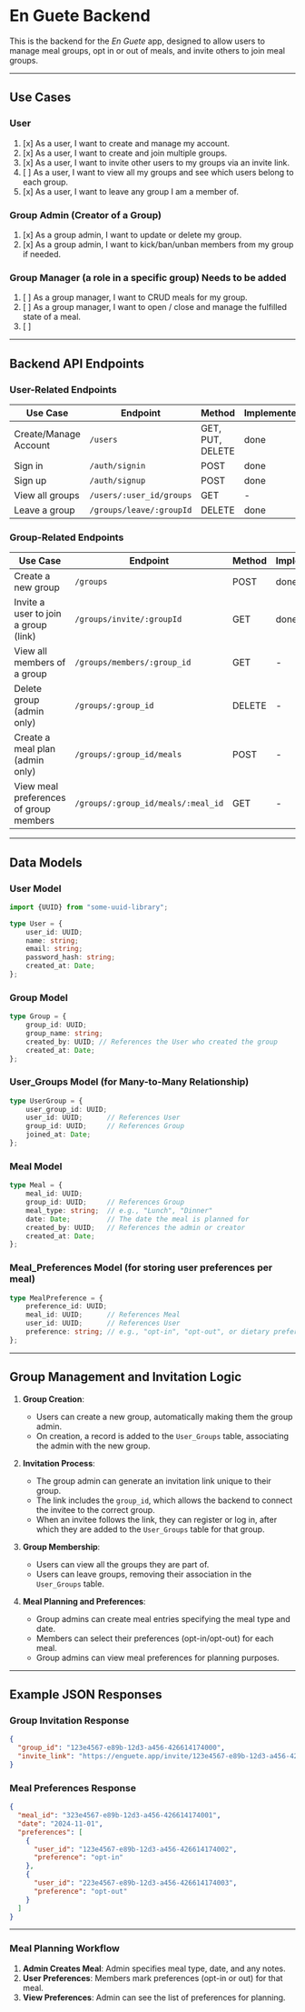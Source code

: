 # En Guete Backend

This is the backend for the *En Guete* app, designed to allow users to manage meal groups, opt in or out of meals, and
invite others to join meal groups.

---

## Use Cases

### User

1. [x] As a user, I want to create and manage my account.
2. [x] As a user, I want to create and join multiple groups.
3. [x] As a user, I want to invite other users to my groups via an invite link.
4. [ ] As a user, I want to view all my groups and see which users belong to each group.
5. [x] As a user, I want to leave any group I am a member of.

### Group Admin (Creator of a Group)

1. [x] As a group admin, I want to update or delete my group.
2. [x] As a group admin, I want to kick/ban/unban members from my group if needed.

### Group Manager (a role in a specific group) Needs to be added
1. [ ] As a group manager, I want to CRUD meals for my group.
2. [ ] As a group manager, I want to open / close and manage the fulfilled state of a meal. 
3. [ ]
---

## Backend API Endpoints

### User-Related Endpoints

| **Use Case**          | **Endpoint**             | **Method**       | **Implemented** |
|-----------------------|--------------------------|------------------|-----------------|
| Create/Manage Account | `/users`                 | GET, PUT, DELETE | done            |
| Sign in               | `/auth/signin`           | POST             | done            |
| Sign up               | `/auth/signup`           | POST             | done            |
| View all groups       | `/users/:user_id/groups` | GET              | -               |
| Leave a group         | `/groups/leave/:groupId` | DELETE           | done            |

### Group-Related Endpoints

| **Use Case**                           | **Endpoint**                       | **Method** | **Implemented** |
|----------------------------------------|------------------------------------|------------|-----------------|
| Create a new group                     | `/groups`                          | POST       | done            |
| Invite a user to join a group (link)   | `/groups/invite/:groupId`          | GET        | done            |
| View all members of a group            | `/groups/members/:group_id`        | GET        | -               |
| Delete group (admin only)              | `/groups/:group_id`                | DELETE     | -               |
| Create a meal plan (admin only)        | `/groups/:group_id/meals`          | POST       | -               |
| View meal preferences of group members | `/groups/:group_id/meals/:meal_id` | GET        | -               |

---

## Data Models

### User Model

```typescript
import {UUID} from "some-uuid-library";

type User = {
    user_id: UUID;
    name: string;
    email: string;
    password_hash: string;
    created_at: Date;
};
```

### Group Model

```typescript
type Group = {
    group_id: UUID;
    group_name: string;
    created_by: UUID; // References the User who created the group
    created_at: Date;
};
```

### User_Groups Model (for Many-to-Many Relationship)

```typescript
type UserGroup = {
    user_group_id: UUID;
    user_id: UUID;      // References User
    group_id: UUID;     // References Group
    joined_at: Date;
};
```

### Meal Model

```typescript
type Meal = {
    meal_id: UUID;
    group_id: UUID;     // References Group
    meal_type: string;  // e.g., "Lunch", "Dinner"
    date: Date;         // The date the meal is planned for
    created_by: UUID;   // References the admin or creator
    created_at: Date;
};
```

### Meal_Preferences Model (for storing user preferences per meal)

```typescript
type MealPreference = {
    preference_id: UUID;
    meal_id: UUID;      // References Meal
    user_id: UUID;      // References User
    preference: string; // e.g., "opt-in", "opt-out", or dietary preferences
};
```

---

## Group Management and Invitation Logic

1. **Group Creation**:
    - Users can create a new group, automatically making them the group admin.
    - On creation, a record is added to the `User_Groups` table, associating the admin with the new group.

2. **Invitation Process**:
    - The group admin can generate an invitation link unique to their group.
    - The link includes the `group_id`, which allows the backend to connect the invitee to the correct group.
    - When an invitee follows the link, they can register or log in, after which they are added to the `User_Groups`
      table for that group.

3. **Group Membership**:
    - Users can view all the groups they are part of.
    - Users can leave groups, removing their association in the `User_Groups` table.

4. **Meal Planning and Preferences**:
    - Group admins can create meal entries specifying the meal type and date.
    - Members can select their preferences (opt-in/opt-out) for each meal.
    - Group admins can view meal preferences for planning purposes.

---

## Example JSON Responses

### Group Invitation Response

```json
{
  "group_id": "123e4567-e89b-12d3-a456-426614174000",
  "invite_link": "https://enguete.app/invite/123e4567-e89b-12d3-a456-426614174000"
}
```

### Meal Preferences Response

```json
{
  "meal_id": "323e4567-e89b-12d3-a456-426614174001",
  "date": "2024-11-01",
  "preferences": [
    {
      "user_id": "123e4567-e89b-12d3-a456-426614174002",
      "preference": "opt-in"
    },
    {
      "user_id": "223e4567-e89b-12d3-a456-426614174003",
      "preference": "opt-out"
    }
  ]
}
```

---

### Meal Planning Workflow

1. **Admin Creates Meal**: Admin specifies meal type, date, and any notes.
2. **User Preferences**: Members mark preferences (opt-in or out) for that meal.
3. **View Preferences**: Admin can see the list of preferences for planning.
